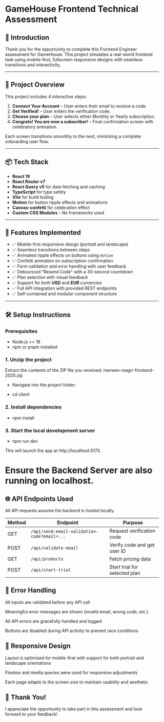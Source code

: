# GameHouse Frontend Technical Assessment

## 👋 Introduction

Thank you for the opportunity to complete this Frontend Engineer assessment for GameHouse. This project simulates a real-world frontend task using mobile-first, fullscreen responsive designs with seamless transitions and interactivity.

---

## 🚀 Project Overview

This project includes 4 interactive steps:

1. **Connect Your Account** – User enters their email to receive a code.
2. **Get Verified!** – User enters the verification code.
3. **Choose your plan** – User selects either Monthly or Yearly subscription.
4. **Congrats! You are now a subscriber!** – Final confirmation screen with celebratory animation.

Each screen transitions smoothly to the next, mimicking a complete onboarding user flow.

---

## 📦 Tech Stack

- **React 19**
- **React Router v7**
- **React Query v5** for data fetching and caching
- **TypeScript** for type safety
- **Vite** for build tooling
- **Motion** for button ripple effects and animations
- **Canvas-confetti** for celebration effect
- **Custom CSS Modules** – No frameworks used

---

## 🧩 Features Implemented

- ✅ Mobile-first responsive design (portrait and landscape)
- ✅ Seamless transitions between steps
- ✅ Animated ripple effects on buttons using `motion`
- ✅ Confetti animation on subscription confirmation
- ✅ Form validation and error handling with user feedback
- ✅ Debounced "Resend Code" with a 30-second countdown
- ✅ Plan selection with visual feedback
- ✅ Support for both **USD** and **EUR** currencies
- ✅ Full API integration with provided REST endpoints
- ✅ Self-contained and modular component structure

---

## 🛠️ Setup Instructions

### Prerequisites

- Node.js >= 18
- npm or pnpm installed


### 1. Unzip the project

Extract the contents of the ZIP file you received:
marwen-magri-frontend-2025.zip

- Navigate into the project folder:

- cd client

### 2. Install dependencies

- npm install

### 3. Start the local development server

- npm run dev

This will launch the app at http://localhost:5173.

# Ensure the Backend Server are also running on localhost.

## 🌐 API Endpoints Used

All API requests assume the backend is hosted locally.

| Method | Endpoint                                    | Purpose                       |
| ------ | ------------------------------------------- | ----------------------------- |
| GET    | `/api/send-email-validation-code?email=...` | Request verification code     |
| POST   | `/api/validate-email`                       | Verify code and get user ID   |
| GET    | `/api/products`                             | Fetch pricing data            |
| POST   | `/api/start-trial`                          | Start trial for selected plan |

## 🧪 Error Handling

All inputs are validated before any API call

Meaningful error messages are shown (invalid email, wrong code, etc.)

All API errors are gracefully handled and logged

Buttons are disabled during API activity to prevent race conditions

## 📱 Responsive Design

Layout is optimized for mobile-first with support for both portrait and landscape orientations

Flexbox and media queries were used for responsive adjustments

Each page adapts to the screen size to maintain usability and aesthetic

## 🙌 Thank You!

I appreciate the opportunity to take part in this assessment and look forward to your feedback!
